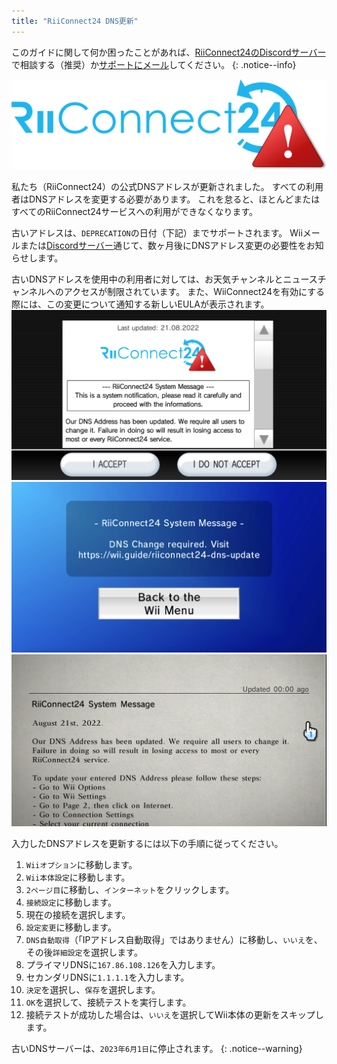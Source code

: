 ```yaml
---
title: "RiiConnect24 DNS更新"
---
```


このガイドに関して何か困ったことがあれば、[RiiConnect24のDiscordサーバー](https://discord.gg/rc24)で相談する（推奨）か[サポートにメール](mailto:support@riiconnect24.net)してください。
{: .notice--info}

![RiiConnect24ロゴ](/images/logo_blue_warning.png)

私たち（RiiConnect24）の公式DNSアドレスが更新されました。 すべての利用者はDNSアドレスを変更する必要があります。 これを怠ると、ほとんどまたはすべてのRiiConnect24サービスへの利用ができなくなります。

古いアドレスは、`DEPRECATION`の日付（下記）までサポートされます。 Wiiメールまたは[Discordサーバー](https://discord.gg/rc24)通じて、数ヶ月後にDNSアドレス変更の必要性をお知らせします。

古いDNSアドレスを使用中の利用者に対しては、お天気チャンネルとニュースチャンネルへのアクセスが制限されています。 また、WiiConnect24を有効にする際には、この変更について通知する新しいEULAが表示されます。 ![EULA確認画面での通知](/images/eula_change_dns_notification.png) ![お天気チャンネルでの通知](/images/forecast_change_dns_notification.png) ![ニュースチャンネルでの通知](/images/news_channel_change_dns_notification.png)

入力したDNSアドレスを更新するには以下の手順に従ってください。

1. `Wiiオプション`に移動します。
2. `Wii本体設定`に移動します。
3. `2ページ目`に移動し、`インターネット`をクリックします。
4. `接続設定`に移動します。
5. 現在の接続を選択します。
6. `設定変更`に移動します。
7. `DNS自動取得`（「IPアドレス自動取得」ではありません）に移動し、`いいえ`を、その後`詳細設定`を選択します。
8. プライマリDNSに`167.86.108.126`を入力します。
9. セカンダリDNSに`1.1.1.1`を入力します。
10. `決定`を選択し、`保存`を選択します。
11. `OK`を選択して、接続テストを実行します。
12. 接続テストが成功した場合は、`いいえ`を選択してWii本体の更新をスキップします。

古いDNSサーバーは、`2023年6月1日`に停止されます。
{: .notice--warning}